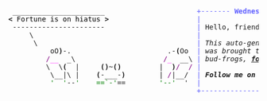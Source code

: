 <pre style="font-family:Menlo,'DejaVu Sans Mono',consolas,'Courier New',monospace"> ______________________                      <span style="color: #5f5fff; text-decoration-color: #5f5fff">+------- </span><span style="color: #5f5fff; text-decoration-color: #5f5fff; font-weight: bold">Wednesday, 21 May 2025</span><span style="color: #5f5fff; text-decoration-color: #5f5fff"> -------+</span> <a href="https://www.informatik.uni-leipzig.de/~akiki/">Christopher Akiki</a>                
<span style="font-weight: bold">&lt;</span><span style="color: #000000; text-decoration-color: #000000"> Fortune is on hiatus </span><span style="font-weight: bold">&gt;</span>                     <span style="color: #5f5fff; text-decoration-color: #5f5fff">|</span>                                      <span style="color: #5f5fff; text-decoration-color: #5f5fff">|</span> ┣━━ Interests                    
 ----------------------                      <span style="color: #5f5fff; text-decoration-color: #5f5fff">|</span> Hello, friend.                       <span style="color: #5f5fff; text-decoration-color: #5f5fff">|</span> ┃   ┣━━ My cat                   
     \                                       <span style="color: #5f5fff; text-decoration-color: #5f5fff">|</span>                                      <span style="color: #5f5fff; text-decoration-color: #5f5fff">|</span> ┃   ┣━━ Representation Learning  
      \                                      <span style="color: #5f5fff; text-decoration-color: #5f5fff">|</span> <span style="font-style: italic">This auto-generated message panel </span>   <span style="color: #5f5fff; text-decoration-color: #5f5fff">|</span> ┃   ┣━━ Language Generation      
          oO<span style="font-weight: bold">)</span>-.                       .-<span style="font-weight: bold">(</span>Oo  <span style="color: #5f5fff; text-decoration-color: #5f5fff">|</span> <span style="font-style: italic">was brought to you by the </span><span style="font-weight: bold; font-style: italic"><a href="https://en.wikipedia.org/wiki/Cowsay">cowsay</a></span><span style="font-style: italic"> </span>    <span style="color: #5f5fff; text-decoration-color: #5f5fff">|</span> ┃   ┣━━ Text Mining              
         <span style="color: #800080; text-decoration-color: #800080">/</span><span style="color: #ff00ff; text-decoration-color: #ff00ff">__</span>  _\                     <span style="color: #800080; text-decoration-color: #800080">/</span><span style="color: #ff00ff; text-decoration-color: #ff00ff">_</span>  __\ <span style="color: #5f5fff; text-decoration-color: #5f5fff">|</span> <span style="font-style: italic">bud-frogs, </span><span style="font-weight: bold; font-style: italic"><a href="https://en.wikipedia.org/wiki/Fortune_(Unix)">fortune</a></span><span style="font-style: italic"> and </span><span style="font-weight: bold; font-style: italic"><a href="https://github.com/willmcgugan/rich">Rich</a></span><span style="font-style: italic">. </span>        <span style="color: #5f5fff; text-decoration-color: #5f5fff">|</span> ┃   ┣━━ Dataset Creation         
         \  \<span style="font-weight: bold">(</span>  |     <span style="font-weight: bold">()</span>~<span style="font-weight: bold">()</span>         |  <span style="font-weight: bold">)</span><span style="color: #800080; text-decoration-color: #800080">/</span>  <span style="color: #800080; text-decoration-color: #800080">/</span> <span style="color: #5f5fff; text-decoration-color: #5f5fff">|</span>                                      <span style="color: #5f5fff; text-decoration-color: #5f5fff">|</span> ┃   ┗━━ TODO                     
          \__|\ |    <span style="font-weight: bold">(</span>-___-<span style="font-weight: bold">)</span>        | <span style="color: #800080; text-decoration-color: #800080">/</span>|__/  <span style="color: #5f5fff; text-decoration-color: #5f5fff">|</span> <span style="font-weight: bold; font-style: italic">Follow me on twitter: </span><span style="font-weight: bold; font-style: italic"><a href="https://twitter.com/christopher">@christopher</a></span>   <span style="color: #5f5fff; text-decoration-color: #5f5fff">|</span> ┣━━ Past Lives                   
          <span style="color: #008000; text-decoration-color: #008000">&#x27;  &#x27;</span>--<span style="color: #008000; text-decoration-color: #008000">&#x27;    ==`-&#x27;</span>==        <span style="color: #008000; text-decoration-color: #008000">&#x27;--&#x27;</span>  &#x27;  <span style="color: #5f5fff; text-decoration-color: #5f5fff">|</span>                                      <span style="color: #5f5fff; text-decoration-color: #5f5fff">|</span> ┃   ┣━━ Sociocultural antropology
                                             <span style="color: #5f5fff; text-decoration-color: #5f5fff">+--------------------------------------+</span> ┃   ┗━━ Network Engineering      
                                                                                      ┣━━ Current Location             
                                                                                      ┃   ┗━━ Leipzig, Germany         
                                                                                      ┗━━ Previous Locations           
                                                                                          ┣━━ Durham, England          
                                                                                          ┗━━ Zouk Mikael, Lebanon     
</pre>
